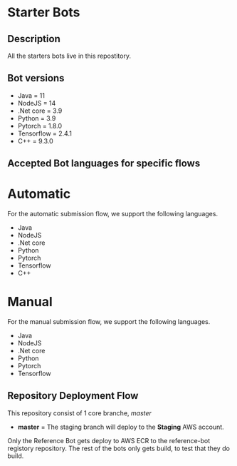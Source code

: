 # Starter Bots

## Description
All the starters bots live in this repostitory.

## Bot versions
- Java = 11 
- NodeJS = 14
- .Net core = 3.9
- Python = 3.9
- Pytorch = 1.8.0
- Tensorflow = 2.4.1
- C++ = 9.3.0

## Accepted Bot languages for specific flows
# Automatic
For the automatic submission flow, we support the following languages.
- Java
- NodeJS
- .Net core
- Python
- Pytorch
- Tensorflow
- C++

# Manual
For the manual submission flow, we support the following languages.
- Java
- NodeJS
- .Net core
- Python
- Pytorch
- Tensorflow

## Repository Deployment Flow
This repository consist of 1 core branche, *master*
 - **master** = The staging branch will deploy to the **Staging** AWS account.  
 
Only the Reference Bot gets deploy to AWS ECR to the reference-bot registory repository.
The rest of the bots only gets build, to test that they do build.